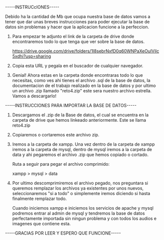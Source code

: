 -----INSTRUCcIONES-----

  Debido ha la cantidad de Mb que ocupa nuestra base de datos vamos a tener que
  dar unas breves instrucciones para poder ejecutar la base de datos sin problemas
  y hacer que la aplicacion funcione a la perfeccion.

  1. Para empezar te adjunto el link de la carpeta de drive donde encontraremos todo lo que
     tenga que ver sobre la base de datos.

     https://drive.google.com/drive/folders/1I8sebrNxfD0q60WNPaXeOuIVilc5xdhi?usp=sharing

  2. Copia esta URL y pegala en el buscador de cualquier navegador.

  3. Genial! Ahora estas en la carpeta donde encontraras todo lo que necesitas,
     como ves ahi tienes el archivo .sql de la base de datos, la documentacion de el trabajo
     realizado en la base de datos y por ultimo un archivo .zip llamado "reto4.zip" este sera
     nuestro archivo estrella. Vamos a descargarlo!

-----INSTRUCCIONES PARA IMPORTAR LA BASE DE DATOS-----

  1. Descargamos el .zip de la Base de datos, el cual se encuentra en la carpeta de drive
     que hemos linkeado anteriormente. Este se llama reto4.zip

  3. Copiaremos o cortaremos este archivo zip.

  4. Iremos a la carpeta de xampp. Una vez dentro de la carpeta de xampp iremos a
     la carpeta de mysql, dentro de mysql iremos a la carpeta de data y ahi pegaremos
     el archivo .zip que hemos  copiado o cortado.

     Ruta a seguir para pegar el archivo comprimido:

     xampp > mysql > data

  5. Por ultimo descomprimiremos el archivo pegado, nos preguntara si queremos remplazar los archivos ya existentes por unos
     nuevos, seleccionaremos "si a todo" o simplemente iremos diciendo si hasta finalmente remplazar todo.


     Cuando iniciemos xampp e iniciemos los servicios de apache y mysql podremos entrar al admin de mysql y tendremos la base
     de datos perfectamente importada sin ningun problema y con todos los audios e imagenes que contiene esta.


-----GRACIAS POR LEER Y ESPERO QUE FUNCIONE-----

     

     

